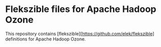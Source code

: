 # Flekszible files for Apache Hadoop Ozone

This repository contains [flekszible][https://github.com/elek/flekszible] definitions for Apache Hadoop Ozone.
